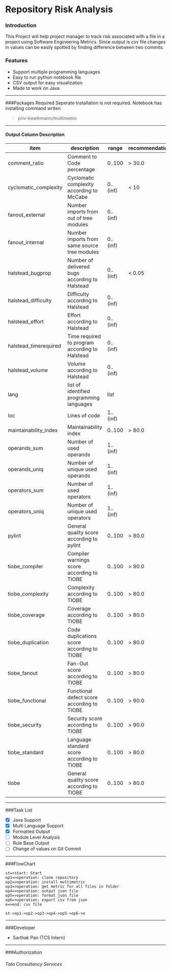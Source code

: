 # Repository Risk Analysis

### Introduction
This Project will help project manager to track risk associated with a file in a project using Software Engineering Metrics. Since output is csv file changes in values can be easily spotted by finding difference between two commits.

### Features
- Support multiple programming languages
- Easy to run python notebook file
- CSV output for easy visualization
- Made to work on Java

------------

###Packages Required
Seperate Installation is not required. Notebook has installing command writen.
> priv-kweihmann/multimetric

------------

#### Output Column Description
| item                  | description                                    | range    | recommendation |
| ------------------| ---------------------------------------- | -------- | -------------- |
| comment_ratio         | Comment to Code percentage                     | 0..100   | > 30.0         |
| cyclomatic_complexity | Cyclomatic complexity according to McCabe      | 0..(inf) | < 10           |
| fanout_external       | Number imports from out of tree modules        | 0..(inf) |                |
| fanout_internal       | Number imports from same source tree modules   | 0..(inf) |                |
| halstead_bugprop      | Number of delivered bugs according to Halstead | 0..(inf) | < 0.05         |
| halstead_difficulty   | Difficulty according to Halstead               | 0..(inf) |                |
| halstead_effort       | Effort according to Halstead                   | 0..(inf) |                |
| halstead_timerequired | Time required to program according to Halstead | 0..(inf) |                |
| halstead_volume       | Volume according to Halstead                   | 0..(inf) |                |
| lang                  | list of identified programming languages       | list     |                |
| loc                   | Lines of code                                  | 1..(inf) |                |
| maintainability_index | Maintainability index                          | 0..100   | > 80.0         |
| operands_sum          | Number of used operands                        | 1..(inf) |                |
| operands_uniq         | Number of unique used operands                 | 1..(inf) |                |
| operators_sum         | Number of used operators                       | 1..(inf) |                |
| operators_uniq        | Number of unique used operators                | 1..(inf) |                |
| pylint                | General quality score according to pylint      | 0..100   | > 80.0         |
| tiobe_compiler        | Compiler warnings score according to TIOBE     | 0..100   | > 90.0         |
| tiobe_complexity      | Complexity according to TIOBE                  | 0..100   | > 80.0         |
| tiobe_coverage        | Coverage according to TIOBE                    | 0..100   | > 80.0         |
| tiobe_duplication     | Code duplications score according to TIOBE     | 0..100   | > 80.0         |
| tiobe_fanout          | Fan-Out score according to TIOBE               | 0..100   | > 80.0         |
| tiobe_functional      | Functional defect score according to TIOBE     | 0..100   | > 90.0         |
| tiobe_security        | Security score according to TIOBE              | 0..100   | > 90.0         |
| tiobe_standard        | Language standard score according to TIOBE     | 0..100   | > 80.0         |
| tiobe                 | General quality score according to TIOBE       | 0..100   | > 80.0         |

------------


###Task List
- [x] Java Support
- [x] Multi Language Support
- [x] Formatted Output
- [ ] Module Level Analysis
- [ ] Rule Base Output
- [ ] Change of values on Git Commit

------------

###FlowChart

```flow
st=>start: Start
op1=>operation: clone repository
op2=>operation: install multimetric
op3=>operation: get metric for all files in folder
op4=>operation: output json file
op5=>operation: format json file
op6=>operation: export csv from json
e=>end: csv file

st->op1->op2->op3->op4->op5->op6->e
```

------------

###Developer
- Sarthak Pan (TCS Intern)

------------

###Authorization
###### Tata Consultancy Services